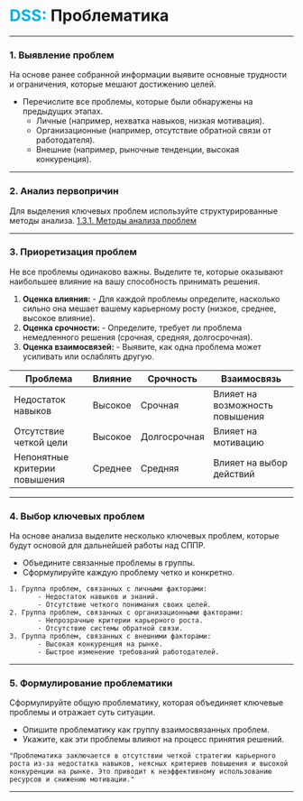 
# <font color="#00b0f0">DSS:</font> Проблематика

---

### **1. Выявление проблем**
На основе ранее собранной информации выявите основные трудности и ограничения, которые мешают достижению целей.
- Перечислите все проблемы, которые были обнаружены на предыдущих этапах.
	- Личные (например, нехватка навыков, низкая мотивация).
	- Организационные (например, отсутствие обратной связи от работодателя).
	- Внешние (например, рыночные тенденции, высокая конкуренция).

---

### **2. Анализ первопричин**
Для выделения ключевых проблем используйте структурированные методы анализа.
[1.3.1. Методы анализа проблем](2.%20Knowledge/IT%20продукты/DSS/Career%20DSS/1.3.1.%20Методы%20анализа%20проблем.md)

---

### **3. Приоретизация проблем**
Не все проблемы одинаково важны. Выделите те, которые оказывают наибольшее влияние на вашу способность принимать решения.
1. **Оценка влияния:**
	   - Для каждой проблемы определите, насколько сильно она мешает вашему карьерному росту (низкое, среднее, высокое влияние).
2. **Оценка срочности:**
	   - Определите, требует ли проблема немедленного решения (срочная, средняя, долгосрочная).
3. **Оценка взаимосвязей:**
	   - Выявите, как одна проблема может усиливать или ослаблять другую.


| **Проблема**                         | **Влияние** | **Срочность** | **Взаимосвязь**                 |
|--------------------------------------|-------------|---------------|---------------------------------|
| Недостаток навыков                   | Высокое     | Срочная       | Влияет на возможность повышения |
| Отсутствие четкой цели               | Высокое     | Долгосрочная  | Влияет на мотивацию             |
| Непонятные критерии повышения        | Среднее     | Средняя       | Влияет на выбор действий        |

---

### **4. Выбор ключевых проблем**
На основе анализа выделите несколько ключевых проблем, которые будут основой для дальнейшей работы над СППР.
- Объедините связанные проблемы в группы.
- Сформулируйте каждую проблему четко и конкретно.

```
1. Группа проблем, связанных с личными факторами:
	   - Недостаток навыков и знаний.
	   - Отсутствие четкого понимания своих целей.
2. Группа проблем, связанных с организационными факторами:
	   - Непрозрачные критерии карьерного роста.
	   - Отсутствие системы обратной связи.
3. Группа проблем, связанных с внешними факторами:
	   - Высокая конкуренция на рынке.
	   - Быстрое изменение требований работодателей.
```
---

### **5. Формулирование проблематики**
Сформулируйте общую проблематику, которая объединяет ключевые проблемы и отражает суть ситуации.
- Опишите проблематику как группу взаимосвязанных проблем.
- Укажите, как эти проблемы влияют на процесс принятия решений.

```
"Проблематика заключается в отсутствии четкой стратегии карьерного роста из-за недостатка навыков, неясных критериев повышения и высокой конкуренции на рынке. Это приводит к неэффективному использованию ресурсов и снижению мотивации."
```
---


